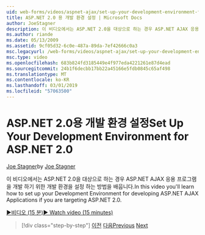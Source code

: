 ```yaml
---
uid: web-forms/videos/aspnet-ajax/set-up-your-development-environment-for-aspnet-20
title: ASP.NET 2.0 용 개발 환경 설정 | Microsoft Docs
author: JoeStagner
description: 이 비디오에서는 ASP.NET 2.0을 대상으로 하는 경우 ASP.NET AJAX 응용 프로그램을 개발 하기 위한 개발 환경을 설정 하는 방법을 배웁니다.
ms.author: riande
ms.date: 05/13/2009
ms.assetid: 9cf05d32-6c0e-487a-89da-7ef42666c0a3
msc.legacyurl: /web-forms/videos/aspnet-ajax/set-up-your-development-environment-for-aspnet-20
msc.type: video
ms.openlocfilehash: 683b824fd3185449e4f977eda4221261e87d4ead
ms.sourcegitcommit: 24b1f6decbb17bb22a45166e5fdb0845c65af498
ms.translationtype: MT
ms.contentlocale: ko-KR
ms.lasthandoff: 03/01/2019
ms.locfileid: "57063500"
---
```

<a name="set-up-your-development-environment-for-aspnet-20"></a><span data-ttu-id="49fcd-103">ASP.NET 2.0용 개발 환경 설정</span><span class="sxs-lookup"><span data-stu-id="49fcd-103">Set Up Your Development Environment for ASP.NET 2.0</span></span>
====================
<span data-ttu-id="49fcd-104">[Joe Stagner](https://github.com/JoeStagner)</span><span class="sxs-lookup"><span data-stu-id="49fcd-104">by [Joe Stagner](https://github.com/JoeStagner)</span></span>

<span data-ttu-id="49fcd-105">이 비디오에서는 ASP.NET 2.0을 대상으로 하는 경우 ASP.NET AJAX 응용 프로그램을 개발 하기 위한 개발 환경을 설정 하는 방법을 배웁니다.</span><span class="sxs-lookup"><span data-stu-id="49fcd-105">In this video you'll learn how to set up your Development Environment for developing ASP.NET AJAX Applications if you are targeting ASP.NET 2.0.</span></span>

[<span data-ttu-id="49fcd-106">&#9654;비디오 (15 분)</span><span class="sxs-lookup"><span data-stu-id="49fcd-106">&#9654; Watch video (15 minutes)</span></span>](https://channel9.msdn.com/Blogs/ASP-NET-Site-Videos/set-up-your-development-environment-for-aspnet-20)

> [!div class="step-by-step"]
> <span data-ttu-id="49fcd-107">[이전](set-up-your-development-environment-for-aspnet-35.md)
> [다음](how-do-i-customize-error-handling-for-the-aspnet-ajax-updatepanel.md)</span><span class="sxs-lookup"><span data-stu-id="49fcd-107">[Previous](set-up-your-development-environment-for-aspnet-35.md)
[Next](how-do-i-customize-error-handling-for-the-aspnet-ajax-updatepanel.md)</span></span>
